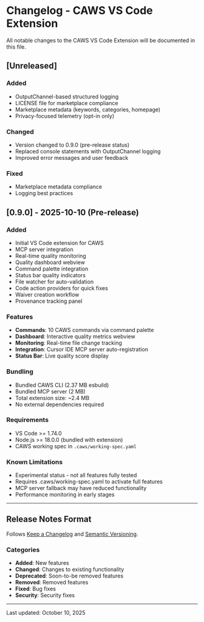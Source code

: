 # Changelog - CAWS VS Code Extension

All notable changes to the CAWS VS Code Extension will be documented in this file.

## [Unreleased]

### Added

- OutputChannel-based structured logging
- LICENSE file for marketplace compliance
- Marketplace metadata (keywords, categories, homepage)
- Privacy-focused telemetry (opt-in only)

### Changed

- Version changed to 0.9.0 (pre-release status)
- Replaced console statements with OutputChannel logging
- Improved error messages and user feedback

### Fixed

- Marketplace metadata compliance
- Logging best practices

## [0.9.0] - 2025-10-10 (Pre-release)

### Added

- Initial VS Code extension for CAWS
- MCP server integration
- Real-time quality monitoring
- Quality dashboard webview
- Command palette integration
- Status bar quality indicators
- File watcher for auto-validation
- Code action providers for quick fixes
- Waiver creation workflow
- Provenance tracking panel

### Features

- **Commands**: 10 CAWS commands via command palette
- **Dashboard**: Interactive quality metrics webview
- **Monitoring**: Real-time file change tracking
- **Integration**: Cursor IDE MCP server auto-registration
- **Status Bar**: Live quality score display

### Bundling

- Bundled CAWS CLI (2.37 MB esbuild)
- Bundled MCP server (2 MB)
- Total extension size: ~2.4 MB
- No external dependencies required

### Requirements

- VS Code >= 1.74.0
- Node.js >= 18.0.0 (bundled with extension)
- CAWS working spec in `.caws/working-spec.yaml`

### Known Limitations

- Experimental status - not all features fully tested
- Requires .caws/working-spec.yaml to activate full features
- MCP server fallback may have reduced functionality
- Performance monitoring in early stages

---

## Release Notes Format

Follows [Keep a Changelog](https://keepachangelog.com/en/1.0.0/) and [Semantic Versioning](https://semver.org/spec/v2.0.0.html).

### Categories

- **Added**: New features
- **Changed**: Changes to existing functionality
- **Deprecated**: Soon-to-be removed features
- **Removed**: Removed features
- **Fixed**: Bug fixes
- **Security**: Security fixes

---

Last updated: October 10, 2025

